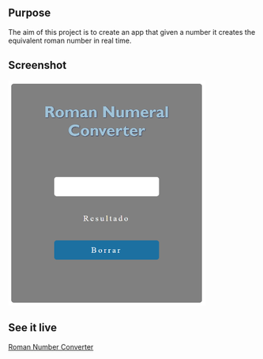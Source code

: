 <h2>Purpose</h2>
<p>The aim of this project is to create an app that given a number it creates the equivalent roman number in real time.
<h2>Screenshot</h2>  
<img src="ROMAN-NUMBER.PNG" width="400px">
<h2>See it live</h2>
<a href="https://github.com/Amapola-Negra/freeCodeCamp-Projects-Repo/Roman-Number-Converter/">Roman Number Converter</a>

